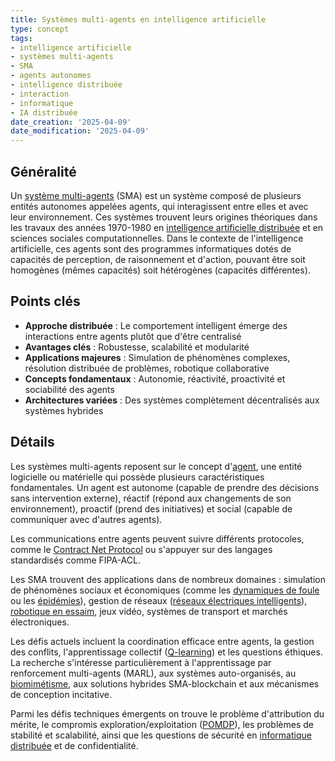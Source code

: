 ```yaml
---
title: Systèmes multi-agents en intelligence artificielle
type: concept
tags:
- intelligence artificielle
- systèmes multi-agents
- SMA
- agents autonomes
- intelligence distribuée
- interaction
- informatique
- IA distribuée
date_creation: '2025-04-09'
date_modification: '2025-04-09'
---
```

## Généralité

Un [système multi-agents](https://fr.wikipedia.org/wiki/Syst%C3%A8me_multi-agent) (SMA) est un système composé de plusieurs entités autonomes appelées agents, qui interagissent entre elles et avec leur environnement. Ces systèmes trouvent leurs origines théoriques dans les travaux des années 1970-1980 en [intelligence artificielle distribuée](https://fr.wikipedia.org/wiki/Intelligence_artificielle_distribu%C3%A9e) et en sciences sociales computationnelles. Dans le contexte de l'intelligence artificielle, ces agents sont des programmes informatiques dotés de capacités de perception, de raisonnement et d'action, pouvant être soit homogènes (mêmes capacités) soit hétérogènes (capacités différentes).

## Points clés

- **Approche distribuée** : Le comportement intelligent émerge des interactions entre agents plutôt que d'être centralisé
- **Avantages clés** : Robustesse, scalabilité et modularité
- **Applications majeures** : Simulation de phénomènes complexes, résolution distribuée de problèmes, robotique collaborative
- **Concepts fondamentaux** : Autonomie, réactivité, proactivité et sociabilité des agents
- **Architectures variées** : Des systèmes complètement décentralisés aux systèmes hybrides

## Détails

Les systèmes multi-agents reposent sur le concept d'[agent](https://fr.wikipedia.org/wiki/Agent_(informatique)), une entité logicielle ou matérielle qui possède plusieurs caractéristiques fondamentales. Un agent est autonome (capable de prendre des décisions sans intervention externe), réactif (répond aux changements de son environnement), proactif (prend des initiatives) et social (capable de communiquer avec d'autres agents).

Les communications entre agents peuvent suivre différents protocoles, comme le [Contract Net Protocol](https://fr.wikipedia.org/wiki/Contract_Net_Protocol) ou s'appuyer sur des langages standardisés comme FIPA-ACL.

Les SMA trouvent des applications dans de nombreux domaines : simulation de phénomènes sociaux et économiques (comme les [dynamiques de foule](https://fr.wikipedia.org/wiki/Dynamique_des_foules) ou les [épidémies](https://fr.wikipedia.org/wiki/%C3%89pid%C3%A9miologie)), gestion de réseaux ([réseaux électriques intelligents](https://fr.wikipedia.org/wiki/R%C3%A9seau_%C3%A9lectrique_intelligent)), [robotique en essaim](https://fr.wikipedia.org/wiki/Robotique_en_essaim), jeux vidéo, systèmes de transport et marchés électroniques.

Les défis actuels incluent la coordination efficace entre agents, la gestion des conflits, l'apprentissage collectif ([Q-learning](https://fr.wikipedia.org/wiki/Apprentissage_par_renforcement)) et les questions éthiques. La recherche s'intéresse particulièrement à l'apprentissage par renforcement multi-agents (MARL), aux systèmes auto-organisés, au [biomimétisme](https://fr.wikipedia.org/wiki/Biomim%C3%A9tisme), aux solutions hybrides SMA-blockchain et aux mécanismes de conception incitative.

Parmi les défis techniques émergents on trouve le problème d'attribution du mérite, le compromis exploration/exploitation ([POMDP](https://fr.wikipedia.org/wiki/Processus_d%C3%A9cisionnel_de_Markov_partiellement_observable)), les problèmes de stabilité et scalabilité, ainsi que les questions de sécurité en [informatique distribuée](https://fr.wikipedia.org/wiki/Syst%C3%A8me_distribu%C3%A9) et de confidentialité.